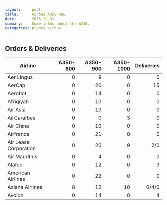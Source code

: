 ```yaml
---
layout:     post
title:      Airbus A350 XWB
date:       2015-12-31
summary:    Some infos about the A350.
categories: planes airbus
---
```


## Orders & Deliveries

Airline | A350-800 | A350-900 | A350-1000 | Deliveries
--- | ---:| ---:| ---:| ---:
Aer Lingus | 0 | 9 | 0 | 0
AerCap | 0 | 20 | 0 | 15
Aeroflot | 0 | 14 | 0 | 0
Afriqiyah | 0 | 10 | 0 | 0
Air Asia | 0 | 10 | 0 | 0
AirCaraïbes | 0 | 0 | 3 | 0
Air China | 0 | 10 | 0 | 0
Airfrance | 0 | 21 | 0 | 0
Air Lease Corporation | 0 | 20 | 9 | 2/0
Air Mauritius | 0 | 4 | 0 | 0
Alafco | 0 | 12 | 0 | 3
American Airlines | 0 | 22 | 0 | 0
Asiana Airlines | 8 | 12 | 10 | 0/4/0
Avolon | 0 | 14 | 0 | 4

